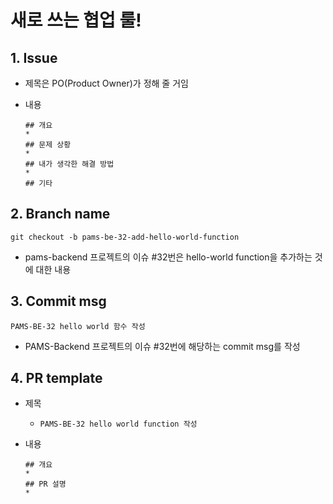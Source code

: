 # 새로 쓰는 협업 룰!



## 1. Issue

* 제목은 PO(Product Owner)가 정해 줄 거임

* 내용

  ```
  ## 개요
  * 
  ## 문제 상황
  * 
  ## 내가 생각한 해결 방법
  * 
  ## 기타
  ```

## 2. Branch name

`git checkout -b pams-be-32-add-hello-world-function`

* pams-backend 프로젝트의 이슈 #32번은 hello-world function을 추가하는 것에 대한 내용

## 3. Commit msg

`PAMS-BE-32 hello world 함수 작성` 

* PAMS-Backend 프로젝트의 이슈 #32번에 해당하는 commit msg를 작성

## 4. PR template

* 제목

  * `PAMS-BE-32 hello world function 작성`

* 내용

  ```
  ## 개요
  * 
  ## PR 설명
  * 
  ```

  
